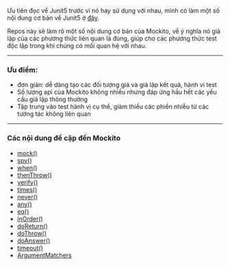 Ưu tiên đọc về Junit5 trước vì nó hay sử dụng với nhau, mình có làm một số nội dung cơ bản về Junit5 ở [đây](https://github.com/manhcntt21/junit5).

Repos này sẽ làm rõ một số nội dung cơ bản của Mockito, về ý nghĩa nó giả lập của các phương thức liên quan là đùng, giúp cho các phương thức test độc lập trong khi chúng có mối quan hệ với nhau.

***
### Ưu điểm:
- đơn giản: dễ dàng tạo các đối tượng giả và giả lập kết quả, hành vi test
- Số lượng api của Mockito không nhiều nhưng đáp ứng hầu hết các yều cầu giả lập thông thường
- Tập trung vào test hành vị cụ thể, giảm thiểu các phiền nhiễu từ các tương tác không liên quan

***
### Các nội dung đề cập đến Mockito
- [mock()](./1-mock-method)
- [spy()](./2-spy-method)
- [when()](./3-when-method)
- [thenThrow()](./4-thenThrow)
- [verify()](./5-verify)
- [times()](./6-time-method)
- [never()](./7-never-method)
- [any()](./8-any-method)
- [eq()](./9-eq-method)
- [inOrder()](./10-inOrder-method)
- [doReturn()](./11-doReturn)
- [doThrow()](./12-doThrow-method)
- [doAnswer()](./13-doAnswer-method)
- [timeout()]()
- [ArgumentMatchers]()